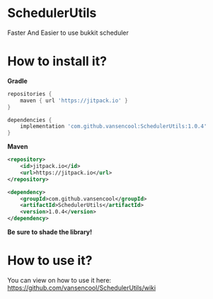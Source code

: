 # SchedulerUtils
Faster And Easier to use bukkit scheduler

# How to install it?

**Gradle**

```groovy
repositories {
    maven { url 'https://jitpack.io' }
}
```

```groovy
dependencies {
    implementation 'com.github.vansencool:SchedulerUtils:1.0.4'
}
```

**Maven**

```xml
<repository>
    <id>jitpack.io</id>
    <url>https://jitpack.io</url>
</repository>
```

```xml
<dependency>
    <groupId>com.github.vansencool</groupId>
    <artifactId>SchedulerUtils</artifactId>
    <version>1.0.4</version>
</dependency>
```

**Be sure to shade the library!**

# How to use it?
You can view on how to use it here: https://github.com/vansencool/SchedulerUtils/wiki
